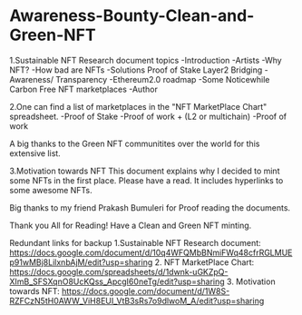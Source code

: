 # Awareness-Bounty-Clean-and-Green-NFT

1.Sustainable NFT Research document topics
-Introduction
-Artists
-Why NFT?
-How bad are NFTs
-Solutions 
	Proof of Stake
	Layer2
	Bridging
-Awareness/ Transparency
-Ethereum2.0 roadmap
-Some Noticewhile Carbon Free NFT marketplaces
-Author


2.One can find a list of marketplaces in the "NFT MarketPlace Chart" spreadsheet.
-Proof of Stake
-Proof of work + (L2 or multichain)
-Proof of work

A big thanks to the Green NFT communitites over the world for this extensive list.


3.Motivation towards NFT
This document explains why I decided to mint some NFTs in the first place.
Please have a read. It includes hyperlinks to some awesome NFTs.











Big thanks to my friend Prakash Bumuleri for Proof reading the documents.

Thank you All for Reading!
Have a Clean and Green NFT minting.













Redundant links for backup
1.Sustainable NFT Research document: https://docs.google.com/document/d/10q4WFQMbBNmiFWq48cfrRGLMUEp91wMBj8LilxnbAjM/edit?usp=sharing
2. NFT MarketPlace Chart: https://docs.google.com/spreadsheets/d/1dwnk-uGKZpQ-XImB_SFSXqnO8UcKQss_ApcgI60neTg/edit?usp=sharing
3. Motivation towards NFT: https://docs.google.com/document/d/1W8S-RZFCzN5tH0AWW_ViH8EUI_VtB3sRs7o9dlwoM_A/edit?usp=sharing